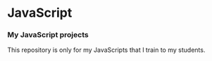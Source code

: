 # JavaScript
### My JavaScript projects
This repository is only for my JavaScripts that I train to my students.

